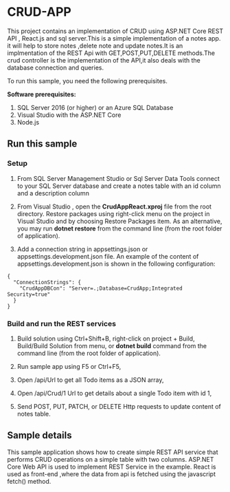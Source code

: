 # CRUD-APP

This project contains an  implementation of CRUD using ASP.NET Core REST API , React.js and sql server.This is a simple implementation of a notes  app.
it will help to store notes ,delete note and update notes.It is an implmentation of the REST Api with GET,POST,PUT,DELETE methods.The crud controller is the implementation of the API,it also deals with the database connection and queries.

To run this sample, you need the following prerequisites.

**Software prerequisites:**

1. SQL Server 2016 (or higher) or an Azure SQL Database
2. Visual Studio  with the ASP.NET Core
3. Node.js 

## Run this sample

### Setup

1. From SQL Server Management Studio or Sql Server Data Tools connect to your SQL Server  database and create a notes table with an id column and a description column

2. From Visual Studio , open the **CrudAppReact.xproj** file from the root directory. Restore packages using right-click menu on the project in Visual Studio and by choosing Restore Packages item. As an alternative, you may run **dotnet restore** from the command line (from the root folder of application).

3. Add a connection string in appsettings.json or appsettings.development.json file. An example of the content of appsettings.development.json is shown in the following configuration:

```
{
  "ConnectionStrings": {
    "CrudAppDBCon": "Server=.;Database=CrudApp;Integrated Security=true"
  }
}
```

### Build and run the REST services

1. Build solution using Ctrl+Shift+B, right-click on project + Build, Build/Build Solution from menu, or **dotnet build** command from the command line (from the root folder of application).

2. Run sample app using F5 or Ctrl+F5,
  1. Open /api/Url to get all Todo items as a JSON array,
  2. Open /api/Crud/1 Url to get details about a single Todo item with id 1,
  3. Send POST, PUT, PATCH, or DELETE Http requests to update content of notes table.

<a name=sample-details></a>

## Sample details

This sample application shows how to create simple REST API service that performs CRUD operations on a simple table with two columns.
ASP.NET Core Web API is used to implement REST Service in the example.
React is used as front-end ,where the data from api is fetched using the javascript fetch()  method.
